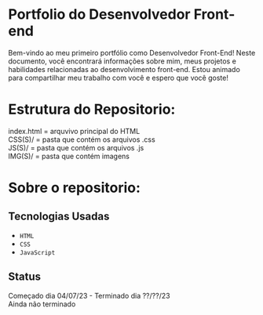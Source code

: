 # Portfolio do Desenvolvedor Front-end
Bem-vindo ao meu primeiro portfólio como Desenvolvedor Front-End! Neste documento, você encontrará informações sobre mim, meus projetos e habilidades relacionadas ao desenvolvimento front-end. Estou animado para compartilhar meu trabalho com você e espero que você goste!
# Estrutura do Repositorio:
index.html = arquvivo principal do HTML<br>
CSS(S)/ = pasta que contém os arquivos .css<br>
JS(S)/ = pasta que contém os arquivos .js<br>
IMG(S)/ = pasta que contém imagens<br>

# Sobre o repositorio:
## Tecnologias Usadas
- <code>HTML</code>
- <code>CSS</code>
- <code>JavaScript</code>

## Status
Começado dia 04/07/23 - Terminado dia ??/??/23<br>
Ainda não terminado
